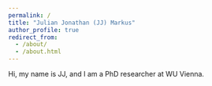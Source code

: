 ```yaml
---
permalink: /
title: "Julian Jonathan (JJ) Markus"
author_profile: true
redirect_from: 
  - /about/
  - /about.html
---
```


Hi, my name is JJ, and I am a PhD researcher at WU Vienna.
